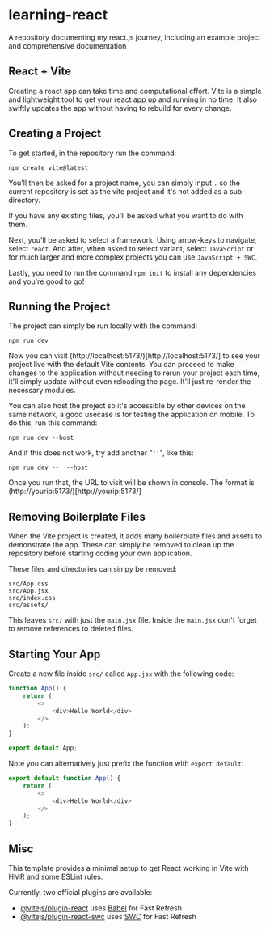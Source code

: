 # learning-react
A repository documenting my react.js journey, including an example project and comprehensive documentation

## React + Vite
Creating a react app can take time and computational effort. Vite is a simple and lightweight tool to get your react app up and running in no time. It also swiftly updates the app without having to rebuild for every change.

## Creating a Project
To get started, in the repository run the command:
```
npm create vite@latest
```

You'll then be asked for a project name, you can simply input `.` so the current repository is set as the vite project and it's not added as a sub-directory.

If you have any existing files, you'll be asked what you want to do with them.

Next, you'll be asked to select a framework. Using arrow-keys to navigate, select `react`. And after, when asked to select variant, select `JavaScript` or for much larger and more complex projects you can use `JavaScript + SWC`.

Lastly, you need to run the command `npm init` to install any dependencies and you're good to go!

## Running the Project
The project can simply be run locally with the command:
```
npm run dev
```
Now you can visit (http://localhost:5173/)[http://localhost:5173/] to see your project live with the default Vite contents. You can proceed to make changes to the application without needing to rerun your project each time, it'll simply update without even reloading the page. It'll just re-render the necessary modules.

You can also host the project so it's accessible by other devices on the same network, a good usecase is for testing the application on mobile. To do this, run this command:
```
npm run dev --host
```
And if this does not work, try add another "`''`", like this:
```
npm run dev --  --host
```
Once you run that, the URL to visit will be shown in console. The format is (http://yourip:5173/)[http://yourip:5173/]

## Removing Boilerplate Files
When the Vite project is created, it adds many boilerplate files and assets to demonstrate the app. These can simply be removed to clean up the repository before starting coding your own application.

These files and directories can simpy be removed:
```
src/App.css
src/App.jsx
src/index.css
src/assets/
```
This leaves `src/` with just the `main.jsx` file. Inside the `main.jsx` don't forget to remove references to deleted files.

## Starting Your App
Create a new file inside `src/` called `App.jsx` with the following code:
```js
function App() {
    return (
        <>
            <div>Hello World</div>
        </>
    );
}

export default App;
```
Note you can alternatively just prefix the function with `export default`:
```js
export default function App() {
    return (
        <>
            <div>Hello World</div>
        </>
    );
}
```
## Misc

This template provides a minimal setup to get React working in Vite with HMR and some ESLint rules.

Currently, two official plugins are available:

- [@vitejs/plugin-react](https://github.com/vitejs/vite-plugin-react/blob/main/packages/plugin-react/README.md) uses [Babel](https://babeljs.io/) for Fast Refresh
- [@vitejs/plugin-react-swc](https://github.com/vitejs/vite-plugin-react-swc) uses [SWC](https://swc.rs/) for Fast Refresh
